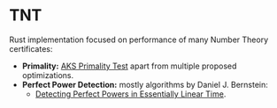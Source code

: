 # TNT
Rust implementation focused on performance of many Number Theory certificates: 
* **Primality:** [AKS Primality Test](https://annals.math.princeton.edu/2004/160-2/p12) apart from multiple proposed optimizations.
* **Perfect Power Detection:** mostly algorithms by Daniel J. Bernstein:
  * [Detecting Perfect Powers in Essentially Linear Time](https://www.ams.org/journals/mcom/1998-67-223/S0025-5718-98-00952-1/S0025-5718-98-00952-1.pdf).

